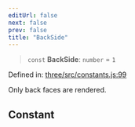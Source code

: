 ```yaml
---
editUrl: false
next: false
prev: false
title: "BackSide"
---
```


> `const` **BackSide**: `number` = `1`

Defined in: [three/src/constants.js:99](https://github.com/DefinitelyMaybe/three-i18n/blob/fa57b79433d1c349ffb23a78727299c8d4190136/three/src/constants.js#L99)

Only back faces are rendered.

## Constant
